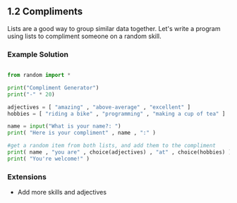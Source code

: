 ## 1.2 Compliments

Lists are a good way to group similar data together. Let's write a program using lists to compliment someone on a random skill.


### Example Solution

```python

from random import *

print("Compliment Generator")
print("-" * 20)

adjectives = [ "amazing" , "above-average" , "excellent" ]
hobbies = [ "riding a bike" , "programming" , "making a cup of tea" ]

name = input("What is your name?: ")
print( "Here is your compliment" , name , ":" )

#get a random item from both lists, and add them to the compliment
print( name , "you are" , choice(adjectives) , "at" , choice(hobbies) )
print( "You're welcome!" )


```

### Extensions

* Add more skills and adjectives
